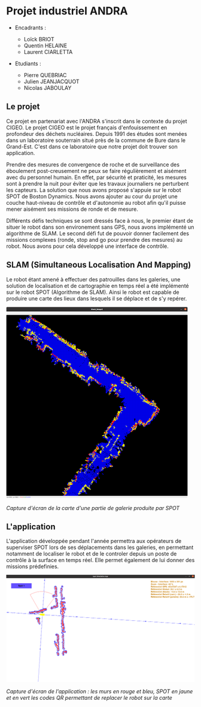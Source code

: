 # Projet industriel ANDRA

* Encadrants :
   * Loïck BRIOT
   * Quentin HELAINE
   * Laurent CIARLETTA

* Etudiants :
   * Pierre QUEBRIAC
   * Julien JEANJACQUOT
   * Nicolas JABOULAY 

## Le projet

Ce projet en partenariat avec l'ANDRA s'inscrit dans le contexte du projet CIGEO. Le projet CIGEO est le projet français d'enfouissement en profondeur des déchets nucléaires. Depuis 1991 des études sont menées dans un laboratoire souterrain situé près de la commune de Bure dans le Grand-Est.
C'est dans ce laboratoire que notre projet doit trouver son application. 

Prendre des mesures de convergence de roche et de surveillance des éboulement post-creusement ne peux se faire régulièrement et aisément avec du personnel humain. En effet, par sécurité et praticité, les mesures sont à prendre la nuit pour éviter que les travaux journaliers ne perturbent les capteurs.
La solution que nous avons proposé s'appuie sur le robot SPOT de Boston Dynamics. Nous avons ajouter au cour du projet une couche haut-niveau de contrôle et d'autonomie au robot afin qu'il puisse mener aisément ses missions de ronde et de mesure.

Différents défis techniques se sont dressés face à nous, le premier étant de situer le robot dans son environement sans GPS, nous avons implémenté un algorithme de SLAM. Le second défi fut de pouvoir donner facilement des missions complexes (ronde, stop and go pour prendre des mesures) au robot. Nous avons pour cela développé une interface de contrôle.

## SLAM (Simultaneous Localisation And Mapping)

Le robot étant amené à effectuer des patrouilles dans les galeries, une solution de localisation et de cartographie en temps réel a été implémenté sur le robot SPOT (Algorithme de SLAM). Ainsi le robot est capable de produire une carte des lieux dans lesquels il se déplace et de s'y repérer.

![slam.png](./ressources/slam.png)

*Capture d'écran de la carte d'une partie de galerie produite par SPOT*

## L'application

L'application développée pendant l'année permettra aux opérateurs de superviser SPOT lors de ses déplacements dans les galeries, en permettant notamment de localiser le robot et de le controler depuis un poste de contrôle à la surface en temps réel. Elle permet également de lui donner des missions prédefinies.

![app.png](./ressources/app.png)

*Capture d'écran de l'application : les murs en rouge et bleu, SPOT en jaune et en vert les codes QR permettant de replacer le robot sur la carte*
